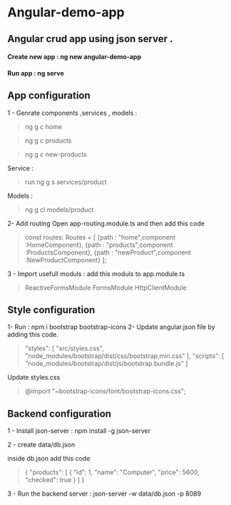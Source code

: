 # Angular-demo-app

## Angular crud app using json server .

#### Create new app : ng new angular-demo-app
#### Run app : ng serve

## App configuration 
1 - Genrate components ,services , models :
>ng g c home


>ng g c products


>ng g c new-products

Service : 
> run ng g s services/product 

Models :
> ng g cl  models/product

2- Add routing 
Open app-routing.module.ts and then add this code 
>const routes: Routes = [
  {path : "home",component :HomeComponent},
  {path : "products",component :ProductsComponent},
  {path : "newProduct",component :NewProductComponent}
];

3 - Import usefull moduls :
add this moduls to app.module.ts
>ReactiveFormsModule 
FormsModule 
HttpClientModule 


## Style configuration 
1-  Run : npm i bootstrap bootstrap-icons 
2-  Update angular.json file by adding this code.
> "styles": [
  "src/styles.css",
  "node_modules/bootstrap/dist/css/bootstrap.min.css"
],
"scripts": [
  "node_modules/bootstrap/dist/js/bootstrap.bundle.js"
]

Update styles.css 
>@import "~bootstrap-icons/font/bootstrap-icons.css";

## Backend configuration 
1 - Install json-server  : npm install -g json-server

2 - create data/db.json 

inside db.json add this code 

> {
  "products": [
    {
      "id": 1,
      "name": "Computer",
      "price": 5600,
      "checked": true
    }
  ]
}

3 - Run the backend server  : json-server -w data/db.json -p 8089
